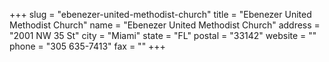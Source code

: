+++
slug = "ebenezer-united-methodist-church"
title = "Ebenezer United Methodist Church"
name = "Ebenezer United Methodist Church"
address = "2001 NW 35 St"
city = "Miami"
state = "FL"
postal = "33142"
website = ""
phone = "305 635-7413"
fax = ""
+++
